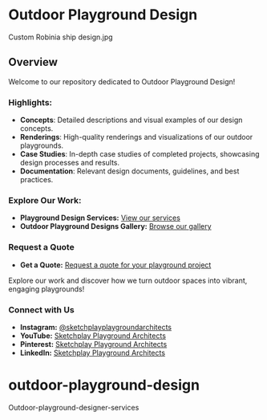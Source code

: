 # Outdoor Playground Design
Custom Robinia ship design.jpg
## Overview
Welcome to our repository dedicated to Outdoor Playground Design! 

### Highlights:
- **Concepts**: Detailed descriptions and visual examples of our design concepts.
- **Renderings**: High-quality renderings and visualizations of our outdoor playgrounds.
- **Case Studies**: In-depth case studies of completed projects, showcasing design processes and results.
- **Documentation**: Relevant design documents, guidelines, and best practices.

### Explore Our Work:
- **Playground Design Services:** [View our services](https://www.sketchplay.co.uk/playground-design-services?pgid=lt9wh4pw-2c6e0542-206a-485d-a166-75b64362f2c6)
- **Outdoor Playground Designs Gallery:** [Browse our gallery](https://www.sketchplay.co.uk/outdoor-playground-designs-gallery)

### Request a Quote
- **Get a Quote:** [Request a quote for your playground project](https://www.sketchplay.co.uk/playground-quotes)

Explore our work and discover how we turn outdoor spaces into vibrant, engaging playgrounds!

### Connect with Us
- **Instagram:** [@sketchplayplaygroundarchitects](https://www.instagram.com/sketchplayplaygroundarchitects)
- **YouTube:** [Sketchplay Playground Architects](https://www.youtube.com/@SketchplayPlaygroundArchitect)
- **Pinterest:** [Sketchplay Playground Architects](https://www.pinterest.co.uk/sketchplayplaygroundarchitects)
- **LinkedIn:** [Sketchplay Playground Architects](https://www.linkedin.com/company/sketchplay-playground-architects)
# outdoor-playground-design
Outdoor-playground-designer-services
